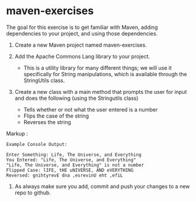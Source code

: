 # maven-exercises

The goal for this exercise is to get familiar with Maven, adding dependencies to your project, and using those dependencies.

1. Create a new Maven project named maven-exercises.

2. Add the Apache Commons Lang library to your project.
   
   * This is a utility library for many different things; we will use it specifically for String manipulations, which is available through the StringUtils class.

3. Create a new class with a main method that prompts the user for input and does the following (using the Stringutils class)

    * Tells whether or not what the user entered is a number
    * Flips the case of the string
    * Reverses the string
    
 Markup : 
 
    Example Console Output:
    
    Enter Something: Life, The Universe, and Everything
    You Entered: "Life, The Universe, and Everything"
    "Life, The Universe, and Everything" is not a number
    Flipped Case: lIFE, tHE uNIVERSE, AND eVERYTHING
    Reversed: gnihtyrevE dna ,esrevinU eht ,efiL
   


1. As always make sure you add, commit and push your changes to a new repo to github.